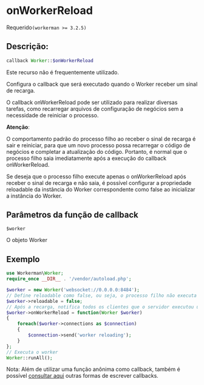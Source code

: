 # onWorkerReload
Requerido```(workerman >= 3.2.5)```
## Descrição:
```php
callback Worker::$onWorkerReload
```
Este recurso não é frequentemente utilizado.

Configura o callback que será executado quando o Worker receber um sinal de recarga.

O callback onWorkerReload pode ser utilizado para realizar diversas tarefas, como recarregar arquivos de configuração de negócios sem a necessidade de reiniciar o processo.

**Atenção**:

O comportamento padrão do processo filho ao receber o sinal de recarga é sair e reiniciar, para que um novo processo possa recarregar o código de negócios e completar a atualização do código. Portanto, é normal que o processo filho saia imediatamente após a execução do callback onWorkerReload.

Se deseja que o processo filho execute apenas o onWorkerReload após receber o sinal de recarga e não saia, é possível configurar a propriedade reloadable da instância do Worker correspondente como false ao inicializar a instância do Worker.

## Parâmetros da função de callback
``` $worker ```

O objeto Worker

## Exemplo

```php
use Workerman\Worker;
require_once __DIR__ . '/vendor/autoload.php';

$worker = new Worker('websocket://0.0.0.0:8484');
// Define reloadable como false, ou seja, o processo filho não executa a reinicialização ao receber o sinal de recarga
$worker->reloadable = false;
// Após a recarga, notifica todos os clientes que o servidor executou uma recarga
$worker->onWorkerReload = function(Worker $worker)
{
    foreach($worker->connections as $connection)
    {
        $connection->send('worker reloading');
    }
};
// Executa o worker
Worker::runAll();
```

Nota: Além de utilizar uma função anônima como callback, também é possível [consultar aqui](../faq/callback_methods.md) outras formas de escrever callbacks.
